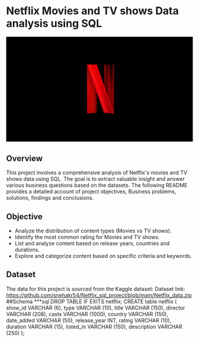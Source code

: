 # Netflix Movies and TV shows Data analysis using SQL

![Netflix Logo](https://github.com/snehakr54/Netflix_sql_project/blob/main/Netflix.jpg)

## Overview
This project involves a comprehensive analysis of Netflix's movies and TV shows data using SQL. The goal is to extract valuable insight and 
answer various business questions based on the datasets. The following README provides a detailed account of project objectives, Business 
problems, solutions, findings and conclusions.
## Objective
* Analyze the distribution of content types (Movies vs TV shows).
* Identify the most common rating for Movies and TV shows.
* List and analyze content based on release years, countries and durations.
* Explore and categorize content based on specific criteria and keywords.
## Dataset
The data for this project is sourced from the Kaggle dataset:
    Dataset link: https://github.com/snehakr54/Netflix_sql_project/blob/main/Netflix_data.zip
##Schema
***sql
DROP TABLE IF EXITS netflix;
CREATE table netflix
(
  show_id VARCHAR (6),
  type	VARCHAR (10),
  title   VARCHAR (150),
  director VARCHAR (208),
  casts VARCHAR (1000),
  country	VARCHAR (150),
  date_added VARCHAR (50),
  release_year INT,
  rating	 VARCHAR (10),
  duration VARCHAR (15),
  listed_in	VARCHAR (150),
  description VARCHAR (250)
);





   
  
